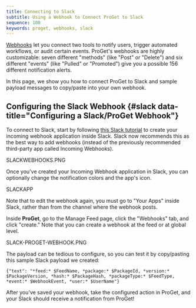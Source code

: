 ```yaml
---
title: Connecting to Slack
subtitle: Using a Webhook to Connect ProGet to Slack
sequence: 100
keywords: proget, webhooks, slack
---
```


[Webhooks](/docs/proget/advanced/webhooks) let you connect two tools to notify users, trigger automated workflows, or audit certain events. ProGet's webhooks are highly customizable: seven different "methods" (like "Post" or "Delete") and six different "events" (like "Pulled" or "Promoted") give you a possible 156 different notification alerts. 

In this page, we show you how to connect ProGet to Slack and sample payload messages to copy/paste into your own webhook.

## Configuring the Slack Webhook {#slack data-title="Configuring a Slack/ProGet Webhook"}

To connect to Slack, start by following [this Slack tutorial](https://api.slack.com/messaging/webhooks) to create your incoming webhook application inside Slack. Slack now recommends this as the best way to add webhooks (instead of the previously recommended third-party app called Incoming Webhooks).

SLACKWEBHOOKS.PNG

Once you've created your Incoming Webhook application in Slack, you can optionally change the notification colors and the app's icon.

SLACKAPP

Note that to edit the webhook again, you must go to "Your Apps" inside Slack, rather than from the channel where the webhook posts.

Inside **ProGet**, go to the Manage Feed page, click the "Webhooks" tab, and click "create." Note that you can create a webhook at the feed or at global level.

SLACK-PROGET-WEBHOOK.PNG

The payload can be tedious to configure, so you can test it by copy/pasting this sample Slack payload we created:

```
{"text": "*feed:* $FeedName, *package:* $PackageId, *version:* $PackageVersion, *hash:* $PackageHash, *packageType:* $FeedType, *event:* $WebhookEvent, *user:* $UserName"}
```

After you've saved your webhook, take the configured action in ProGet, and your Slack should receive a notification from ProGet!
